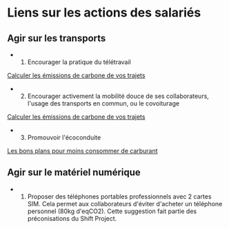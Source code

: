 # Liens sur les actions des salariés

## Agir sur les transports

* 1. Encourager la pratique du télétravail

[Calculer les émissions de carbone de vos trajets](https://agirpourlatransition.ademe.fr/particuliers/calculer-emissions-carbone-trajets)

* 2. Encourager activement la mobilité douce de ses collaborateurs, l'usage des transports en commun, ou le covoiturage

[Calculer les émissions de carbone de vos trajets](https://agirpourlatransition.ademe.fr/particuliers/calculer-emissions-carbone-trajets)

* 3. Promouvoir l'écoconduite

[Les bons plans pour moins consommer de carburant](https://agirpourlatransition.ademe.fr/particuliers/bureau/deplacements/bons-plans-moins-consommer-carburant)

## Agir sur le matériel numérique

* 1. Proposer des téléphones portables professionnels avec 2 cartes SIM. Cela permet aux collaborateurs d'éviter d'acheter un téléphone personnel (80kg d'eqCO2). Cette suggestion fait partie des préconisations du Shift Project.

